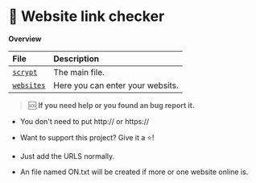 # 🔗 Website link checker
**Overview**

| File | Description |
| :--- | :--- |
| [`scrypt`](./main.py) | The main file.
| [`websites`](./websites.txt) | Here you can enter your websits.
> 🆘 **If you need help or you found an bug report it.** 

- You don't need to put http:// or https://
  

- Want to support this project? Give it a ⭐!

- Just add the URLS normally.

- An file named ON.txt will be created if more or one website online is.

